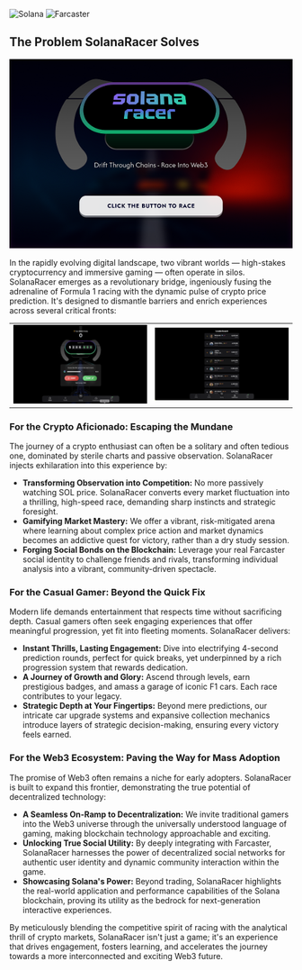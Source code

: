 ![Solana](https://img.shields.io/badge/Solana-14F195?style=for-the-badge&logo=https://encrypted-tbn0.gstatic.com/images?q=tbn:ANd9GcTwJ7z1Pbx9cxNP64jV1fzalAqO3bQpi67uZg&s&logoColor=white) ![Farcaster](https://img.shields.io/badge/Farcaster-855DCD?style=for-the-badge&logo=farcaster&logoColor=white)

## The Problem SolanaRacer Solves

![FarRank Banner](Banner/Banner.png)

In the rapidly evolving digital landscape, two vibrant worlds — high-stakes cryptocurrency and immersive gaming — often operate in silos. SolanaRacer emerges as a revolutionary bridge, ingeniously fusing the adrenaline of Formula 1 racing with the dynamic pulse of crypto price prediction. It's designed to dismantle barriers and enrich experiences across several critical fronts:

<table style="width:100%">
  <tr>
    <td style="width:50%; text-align:center;">
      <img src="Banner/image-1.png" alt="Screenshot 1" style="width:100%;">
    </td>
    <td style="width:50%; text-align:center;">
      <img src="Banner/image-2.png" alt="Screenshot 2" style="width:100%;">
    </td>
  </tr>
</table>

### For the Crypto Aficionado: Escaping the Mundane

The journey of a crypto enthusiast can often be a solitary and often tedious one, dominated by sterile charts and passive observation. SolanaRacer injects exhilaration into this experience by:

*   **Transforming Observation into Competition:** No more passively watching SOL price. SolanaRacer converts every market fluctuation into a thrilling, high-speed race, demanding sharp instincts and strategic foresight.
*   **Gamifying Market Mastery:** We offer a vibrant, risk-mitigated arena where learning about complex price action and market dynamics becomes an addictive quest for victory, rather than a dry study session.
*   **Forging Social Bonds on the Blockchain:** Leverage your real Farcaster social identity to challenge friends and rivals, transforming individual analysis into a vibrant, community-driven spectacle.

### For the Casual Gamer: Beyond the Quick Fix

Modern life demands entertainment that respects time without sacrificing depth. Casual gamers often seek engaging experiences that offer meaningful progression, yet fit into fleeting moments. SolanaRacer delivers:

*   **Instant Thrills, Lasting Engagement:** Dive into electrifying 4-second prediction rounds, perfect for quick breaks, yet underpinned by a rich progression system that rewards dedication.
*   **A Journey of Growth and Glory:** Ascend through levels, earn prestigious badges, and amass a garage of iconic F1 cars. Each race contributes to your legacy.
*   **Strategic Depth at Your Fingertips:** Beyond mere predictions, our intricate car upgrade systems and expansive collection mechanics introduce layers of strategic decision-making, ensuring every victory feels earned.

### For the Web3 Ecosystem: Paving the Way for Mass Adoption

The promise of Web3 often remains a niche for early adopters. SolanaRacer is built to expand this frontier, demonstrating the true potential of decentralized technology:

*   **A Seamless On-Ramp to Decentralization:** We invite traditional gamers into the Web3 universe through the universally understood language of gaming, making blockchain technology approachable and exciting.
*   **Unlocking True Social Utility:** By deeply integrating with Farcaster, SolanaRacer harnesses the power of decentralized social networks for authentic user identity and dynamic community interaction within the game.
*   **Showcasing Solana's Power:** Beyond trading, SolanaRacer highlights the real-world application and performance capabilities of the Solana blockchain, proving its utility as the bedrock for next-generation interactive experiences.

By meticulously blending the competitive spirit of racing with the analytical thrill of crypto markets, SolanaRacer isn't just a game; it's an experience that drives engagement, fosters learning, and accelerates the journey towards a more interconnected and exciting Web3 future.
